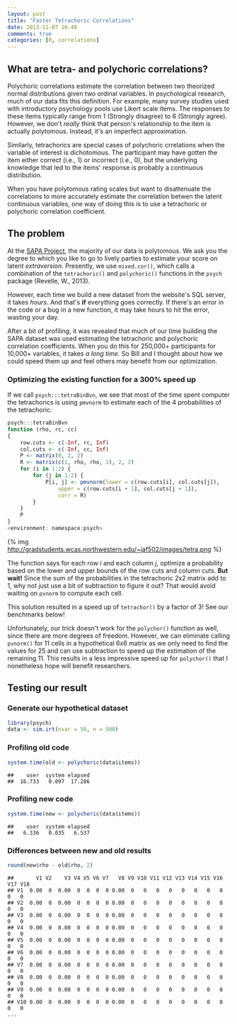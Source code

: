 ```yaml
---
layout: post
title: "Faster Tetrachoric Correlations"
date: 2013-11-07 16:48
comments: true
categories: [R, correlations]
---
```


## What are tetra- and polychoric correlations?

Polychoric correlations estimate the correlation between two theorized normal distributions given two ordinal variables.  In psychological research, much of our data fits this definition.  For example, many survey studies used with introductory psychology pools use Likert scale items.  The responses to these items typically range from 1 (Strongly disagree) to 6 (Strongly agree).  However, we don't *really* think that person's relationship to the item is actually polytomous.  Instead, it's an imperfect approximation.

Similarly, tetrachorics are special cases of polychoric crrelations when the variable of interest is dichotomous. The participant may have gotten the item either correct (i.e., 1) or incorrect (i.e., 0), but the underlying knowledge that led to the items' response is probably a continuous distribution.

When you have polytomous rating scales but want to disattenuate the correlations to more accurately estimate the correlation betwen the latent continuous variables, one way of doing this is to use a tetrachoric or polychoric correlation coefficient.

## The problem

At the [SAPA Project](https://sapa-project.org), the majority of our data is polytomous.  We ask you the degree to which you like to go to lively parties to estimate your score on latent *extraversion*.  Presently, we use `mixed.cor()`, which calls a combination of the `tetrachoric()` and `polychoric()` functions in the `psych` package (Revelle, W., 2013).

However, each time we build a new dataset from the website's SQL server, it takes *hours*.  And that's **if** everything goes correctly.  If there's an error in the code or a bug in a new function, it may take hours to hit the error, wasting your day.

After a bit of profiling, it was revealed that much of our time building the SAPA dataset was used estimating the tetrachoric and polychoric correlation coefficients.  When you do this for 250,000+ participants for 10,000+ variables, it takes *a long time*.  So Bill and I thought about how we could speed them up and feel others may benefit from our optimization.

<!-- more -->

### Optimizing the existing function for a 300% speed up

If we call `psych:::tetraBinBvn`, we see that most of the time spent computer the tetrachorics is using `pmvnorm` to estimate each of the 4 probabilities of the tetrachoric:

```r
psych:::tetraBinBvn
function (rho, rc, cc) 
{
    row.cuts <- c(-Inf, rc, Inf)
    col.cuts <- c(-Inf, cc, Inf)
    P <- matrix(0, 2, 2)
    R <- matrix(c(1, rho, rho, 1), 2, 2)
    for (i in 1:2) {
        for (j in 1:2) {
            P[i, j] <- pmvnorm(lower = c(row.cuts[i], col.cuts[j]), 
                upper = c(row.cuts[i + 1], col.cuts[j + 1]), 
                corr = R)
        }
    }
    P
}
<environment: namespace:psych>
```

{% img http://gradstudents.wcas.northwestern.edu/~jaf502/images/tetra.png %}

The function says for each row *i* and each column *j*, optimize a probability based on the lower and upper bounds of the row cuts and column cuts.  **But wait!**  Since the sum of the probabilities in the tetrachoric 2x2 matrix add to 1, why not just use a bit of subtraction to figure it out?  That would avoid waiting on `pvnorm` to compute each cell.

This solution resulted in a speed up of `tetrachor()` by a factor of 3!  See our benchmarks below!

Unfortunately, our trick doesn't work for the `polychor()` function as well, since there are more degrees of freedom. However, we can eliminate calling `pvnorm()` for 11 cells in a hypothetical 6x6 matrix as we only need to find the values for 25 and can use subtraction to speed up the estimation of the remaining 11.  This results in a less impressive speed up for `polychor()` that I nonetheless hope will benefit researchers.


## Testing our result


### Generate our hypothetical dataset

```r
library(psych)
data <- sim.irt(nvar = 50, n = 500)
```


### Profiling old code

```r
system.time(old <- polychoric(data$items))
```

```
##    user  system elapsed 
##  16.733   0.097  17.286
```

### Profiling new code

```r
system.time(new <- polychoric(data$items))
```

```
##    user  system elapsed 
##   6.336   0.035   6.537
```


### Differences between new and old results

```r
round(new$rho - old$rho, 2)
```

```
##       V1 V2    V3 V4 V5 V6 V7   V8 V9 V10 V11 V12 V13 V14 V15 V16 V17 V18
## V1  0.00  0  0.00  0  0  0  0 0.00  0   0   0   0   0   0   0   0   0   0
## V2  0.00  0  0.00  0  0  0  0 0.00  0   0   0   0   0   0   0   0   0   0
## V3  0.00  0  0.00  0  0  0  0 0.00  0   0   0   0   0   0   0   0   0   0
## V4  0.00  0  0.00  0  0  0  0 0.00  0   0   0   0   0   0   0   0   0   0
## V5  0.00  0  0.00  0  0  0  0 0.00  0   0   0   0   0   0   0   0   0   0
## V6  0.00  0  0.00  0  0  0  0 0.00  0   0   0   0   0   0   0   0   0   0
## V7  0.00  0  0.00  0  0  0  0 0.00  0   0   0   0   0   0   0   0   0   0
## V8  0.00  0  0.00  0  0  0  0 0.00  0   0   0   0   0   0   0   0   0   0
## V9  0.00  0  0.00  0  0  0  0 0.00  0   0   0   0   0   0   0   0   0   0
## V10 0.00  0  0.00  0  0  0  0 0.00  0   0   0   0   0   0   0   0   0   0
...
```